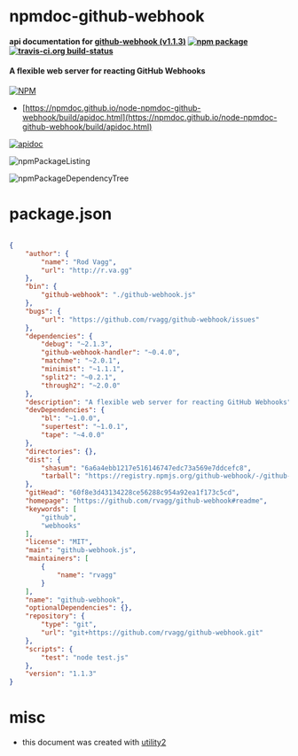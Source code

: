 # npmdoc-github-webhook

#### api documentation for  [github-webhook (v1.1.3)](https://github.com/rvagg/github-webhook#readme)  [![npm package](https://img.shields.io/npm/v/npmdoc-github-webhook.svg?style=flat-square)](https://www.npmjs.org/package/npmdoc-github-webhook) [![travis-ci.org build-status](https://api.travis-ci.org/npmdoc/node-npmdoc-github-webhook.svg)](https://travis-ci.org/npmdoc/node-npmdoc-github-webhook)

#### A flexible web server for reacting GitHub Webhooks

[![NPM](https://nodei.co/npm/github-webhook.png?downloads=true&downloadRank=true&stars=true)](https://www.npmjs.com/package/github-webhook)

- [https://npmdoc.github.io/node-npmdoc-github-webhook/build/apidoc.html](https://npmdoc.github.io/node-npmdoc-github-webhook/build/apidoc.html)

[![apidoc](https://npmdoc.github.io/node-npmdoc-github-webhook/build/screenCapture.buildCi.browser.%252Ftmp%252Fbuild%252Fapidoc.html.png)](https://npmdoc.github.io/node-npmdoc-github-webhook/build/apidoc.html)

![npmPackageListing](https://npmdoc.github.io/node-npmdoc-github-webhook/build/screenCapture.npmPackageListing.svg)

![npmPackageDependencyTree](https://npmdoc.github.io/node-npmdoc-github-webhook/build/screenCapture.npmPackageDependencyTree.svg)



# package.json

```json

{
    "author": {
        "name": "Rod Vagg",
        "url": "http://r.va.gg"
    },
    "bin": {
        "github-webhook": "./github-webhook.js"
    },
    "bugs": {
        "url": "https://github.com/rvagg/github-webhook/issues"
    },
    "dependencies": {
        "debug": "~2.1.3",
        "github-webhook-handler": "~0.4.0",
        "matchme": "~2.0.1",
        "minimist": "~1.1.1",
        "split2": "~0.2.1",
        "through2": "~2.0.0"
    },
    "description": "A flexible web server for reacting GitHub Webhooks",
    "devDependencies": {
        "bl": "~1.0.0",
        "supertest": "~1.0.1",
        "tape": "~4.0.0"
    },
    "directories": {},
    "dist": {
        "shasum": "6a6a4ebb1217e516146747edc73a569e7ddcefc8",
        "tarball": "https://registry.npmjs.org/github-webhook/-/github-webhook-1.1.3.tgz"
    },
    "gitHead": "60f8e3d43134228ce56288c954a92ea1f173c5cd",
    "homepage": "https://github.com/rvagg/github-webhook#readme",
    "keywords": [
        "github",
        "webhooks"
    ],
    "license": "MIT",
    "main": "github-webhook.js",
    "maintainers": [
        {
            "name": "rvagg"
        }
    ],
    "name": "github-webhook",
    "optionalDependencies": {},
    "repository": {
        "type": "git",
        "url": "git+https://github.com/rvagg/github-webhook.git"
    },
    "scripts": {
        "test": "node test.js"
    },
    "version": "1.1.3"
}
```



# misc
- this document was created with [utility2](https://github.com/kaizhu256/node-utility2)
